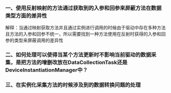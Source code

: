 ### 一、使用反射映射的方法通过获取到的入参和回参来屏蔽方法在数据类型方面的差异性
解释：当通过映射获取方法并且通过实例进行调用的时候由于驱动中存在多种方法且方法的入参和回参不统一，所以需要找到一种方法使用在反射时获得的入参和回参的类型来屏蔽调用的差异性

### 二、如何处理可以使得当某个方法更新时不影响当前驱动的数据采集，是把方法的增删改放在DataCollectionTask还是DeviceInstantiationManager中？
### 三、在实例化采集方法的时候涉及到的数据转换问题的处理
